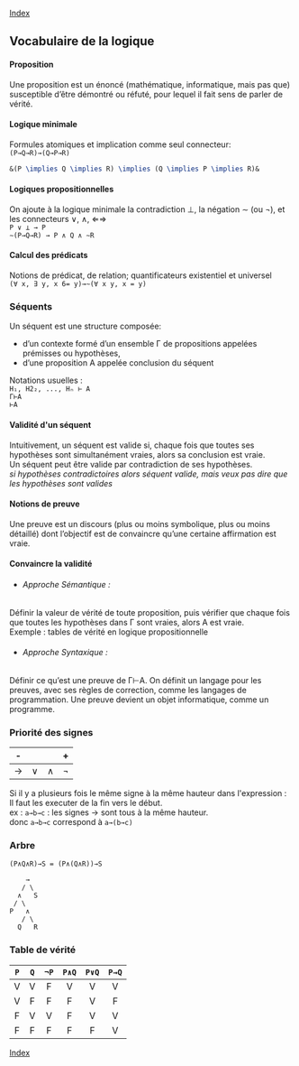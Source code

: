 [Index](./index.md)

## Vocabulaire de la logique

#### Proposition
Une proposition est un énoncé (mathématique, informatique, mais pas
que) susceptible d’être démontré ou réfuté, pour lequel il fait sens de parler
de vérité.  

#### Logique minimale
Formules atomiques et implication comme seul connecteur:  
`(P→Q→R)→(Q→P→R)`  
```latex
&(P \implies Q \implies R) \implies (Q \implies P \implies R)&
```

#### Logiques propositionnelles
On ajoute à la logique minimale la contradiction ⊥, la négation ∼ (ou ¬), et les connecteurs ∨, ∧, ⇐⇒  
`P ∨ ⊥ → P`  
`∼(P→Q→R) → P ∧ Q ∧ ∼R`

#### Calcul des prédicats
Notions de prédicat, de relation; quantificateurs existentiel et universel  
`(∀ x, ∃ y, x 6= y)→∼(∀ x y, x = y)`

### Séquents
Un séquent est une structure composée:
* d’un contexte formé d’un ensemble Γ de propositions appelées prémisses ou hypothèses,
* d’une proposition A appelée conclusion du séquent

Notations usuelles :  
`H₁, H2₂, ..., Hₙ ⊢ A`  
`Γ⊢A`  
`⊢A`

#### Validité d'un séquent
Intuitivement, un séquent est valide si, chaque fois que toutes ses hypothèses sont simultanément vraies, alors sa conclusion est vraie.  
Un séquent peut être valide par contradiction de ses hypothèses.  
*si hypothèses contradictoires alors séquent valide, mais veux pas dire que les hypothèses sont valides*

#### Notions de preuve
Une preuve est un discours (plus ou moins symbolique, plus ou moins détaillé) dont l’objectif est de convaincre qu’une certaine affirmation est vraie.  

#### Convaincre la validité
* ###### Approche Sémantique :
Définir la valeur de vérité de toute proposition, puis vérifier que chaque fois que toutes les hypothèses dans Γ sont vraies, alors A est vraie.  
Exemple : tables de vérité en logique propositionnelle
* ###### Approche Syntaxique :
Définir ce qu’est une preuve de Γ⊢A. On définit un langage pour les preuves, avec ses règles de correction, comme les langages de programmation. Une preuve devient un objet informatique, comme un programme.

### Priorité des signes

|-| | |+|
|-|-|-|-|
|→|∨|∧|¬|

Si il y a plusieurs fois le même signe à la même hauteur dans l'expression :   
Il faut les executer de la fin vers le début.  
ex : `a→b→c` : les signes → sont tous à la même hauteur.  
donc `a→b→c` correspond à `a→(b→c)`

### Arbre

`(P∧Q∧R)→S = (P∧(Q∧R))→S`
```arbre
    →
   / \
  ∧   S
 / \
P   ∧
   / \
  Q   R
```


### Table de vérité

|`P`|`Q`|`¬P`|`P∧Q`|`P∨Q`|`P→Q`|
|:-:|:-:|:--:|:---:|:---:|:---:|
| V | V | F  |  V  |  V  |  V  |
| V | F | F  |  F  |  V  |  F  |
| F | V | V  |  F  |  V  |  V  |
| F | F | F  |  F  |  F  |  V  |


[Index](./index.md)

